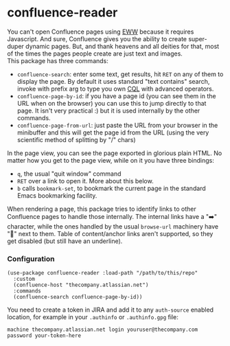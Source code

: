 # confluence-reader

You can't open Confluence pages using
[EWW](https://www.gnu.org/software/emacs/manual/html_mono/eww.html) because it requires Javascript.
And sure, Confluence gives you the ability to create super-duper dynamic pages. But, and thank
heavens and all deities for that, most of the times the pages people create are just text and images.  
This package has three commands:

* `confluence-search`: enter some text, get results, hit `RET` on any of them to display the page.
  By default it uses standard "text contains" search, invoke with prefix arg to type you own
  [CQL](https://developer.atlassian.com/cloud/confluence/advanced-searching-using-cql/) with
  advanced operators.
* `confluence-page-by-id`: if you have a page id (you can see them in the URL when on the browser)
  you can use this to jump directly to that page. It isn't very practical :) but it is used
  internally by the other commands.
* `confluence-page-from-url`: just paste the URL from your browser in the minibuffer and this will
  get the page id from the URL (using the very scientific method of splitting by "/" chars)

In the page view, you can see the page exported in glorious plain HTML. No matter how you get to the
page view, while on it you have three bindings:  
* `q`, the usual "quit window" command
* `RET` over a link to open it. More about this below.
* `b` calls `bookmark-set`, to bookmark the current page in the standard Emacs bookmarking facility.

When rendering a page, this package tries to identify links to other Confluence pages to handle
those internally. The internal links have a "➡️" character, while the ones handled by the usual
`browse-url` machinery have "🔗" next to them. Table of content/anchor links aren't supported, so
they get disabled (but still have an underline).

### Configuration 

    (use-package confluence-reader :load-path "/path/to/this/repo"
      :custom
      (confluence-host "thecompany.atlassian.net")
      :commands
      (confluence-search confluence-page-by-id))
      
You need to create a token in JIRA and add it to any `auth-source` enabled location, for example in
your `.authinfo` or `.authinfo.gpg` file:

    machine thecompany.atlassian.net login youruser@thecompany.com password your-token-here
